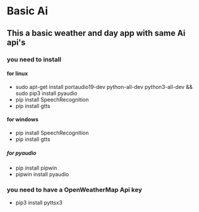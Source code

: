 # Basic Ai
## This a basic weather and day app with same Ai api's
### you need to install  
#### for linux
* sudo apt-get install portaudio19-dev python-all-dev python3-all-dev && sudo pip3 install pyaudio
* pip install SpeechRecognition
* pip install gtts

#### for windows
* pip install SpeechRecognition
* pip install gtts
##### for pyaudio
* pip install pipwin
* pipwin install pyaudio
### you need to have a OpenWeatherMap Api key

* pip3 install pyttsx3